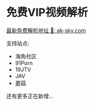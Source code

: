 # 免费VIP视频解析

[最新免费解析地址 🚀: ak-sky.com](https://ak-sky.com/)


支持站点:

- 海角社区
- 91Porn
- 19JTV
- JAV
- 蘑菇


还有更多正在新增...




